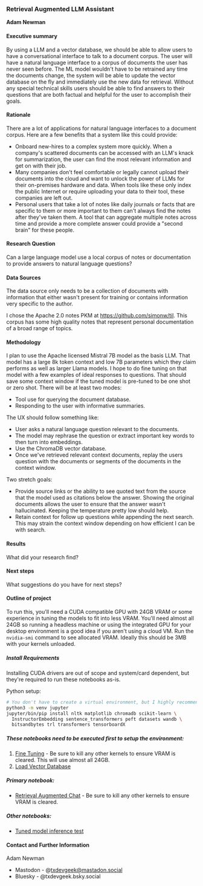 ### Retrieval Augmented LLM Assistant

**Adam Newman**

#### Executive summary

By using a LLM and a vector database, we should be able to allow users to have a conversational interface to talk to a document corpus. The user will have a natural language interface to a corpus of documents the user has never seen before. The ML model wouldn't have to be retrained any time the documents change, the system will be able to update the vector database on the fly and immediately use the new data for retrieval. Without any special technical skills users should be able to find answers to their questions that are both factual and helpful for the user to accomplish their goals.

#### Rationale

There are a lot of applications for natural language interfaces to a document corpus. Here are a few benefits that a system like this could provide:

* Onboard new-hires to a complex system more quickly. When a company's scattered documents can be accessed with an LLM's knack for summarization, the user can find the most relevant information and get on with their job.
* Many companies don't feel comfortable or legally cannot upload their documents into the cloud and want to unlock the power of LLMs for their on-premises hardware and data. When tools like these only index the public Internet or require uploading your data to their tool, these companies are left out.
* Personal users that take a lot of notes like daily journals or facts that are specific to them or more important to them can't always find the notes after they've taken them. A tool that can aggregate multiple notes across time and provide a more complete answer could provide a "second brain" for these people.

#### Research Question
Can a large language model use a local corpus of notes or documentation to provide answers to natural language questions?

#### Data Sources

The data source only needs to be a collection of documents with information that either wasn't present for training or contains information very specific to the author.

I chose the Apache 2.0 notes PKM at https://github.com/simonw/til. This corpus has some high quality notes that represent personal documentation of a broad range of topics.

#### Methodology
I plan to use the Apache licensed Mistral 7B model as the basis LLM. That model has a large 8k token context and low 7B parameters which they claim performs as well as larger Llama models. I hope to do fine tuning on that model with a few examples of ideal responses to questions. That should save some context window if the tuned model is pre-tuned to be one shot or zero shot. There will be at least two modes:

* Tool use for querying the document database.
* Responding to the user with informative summaries.

The UX should follow something like:

* User asks a natural language question relevant to the documents.
* The model may rephrase the question or extract important key words to then turn into embeddings.
* Use the ChromaDB vector database.
* Once we've retrieved relevant context documents, replay the users question with the documents or segments of the documents in the context window.

Two stretch goals:

* Provide source links or the ability to see quoted text from the source that the model used as citations below the answer. Showing the original documents allows the user to ensure that the answer wasn't hallucinated. Keeping the temperature pretty low should help.
* Retain context for follow up questions while appending the next search. This may strain the context window depending on how efficient I can be with search.

#### Results
What did your research find?

#### Next steps
What suggestions do you have for next steps?

#### Outline of project

To run this, you'll need a CUDA compatible GPU with 24GB VRAM or some experience in tuning the models to fit into less VRAM. You'll need almost all 24GB so running a headless machine or using the integrated GPU for your desktop environment is a good idea if you aren't using a cloud VM.
Run the `nvidia-smi` command to see allocated VRAM. Ideally this should be 3MB with your kernels unloaded.

##### Install Requirements

Installing CUDA drivers are out of scope and system/card dependent, but they're required to run these notebooks as-is.

Python setup:
```bash
# You don't have to create a virtual environment, but I highly recommend it to prevent polluting your global setup.
python3 -m venv jupyter
jupyter/bin/pip install nltk matplotlib chromadb scikit-learn \
  InstructorEmbedding sentence_transformers peft datasets wandb \
  bitsandbytes trl transformers tensorboardX
```

##### These notebooks need to be executed first to setup the environment:

1. [Fine Tuning](fine_tune.ipynb) - Be sure to kill any other kernels to ensure VRAM is cleared. This will use almost all 24GB.
1. [Load Vector Database](load_vector_database.ipynb)

##### Primary notebook:

* [Retrieval Augmented Chat](retrieval_augmented_chat.ipynb) - Be sure to kill any other kernels to ensure VRAM is cleared.

##### Other notebooks:

* [Tuned model inference test](tuned_model_inference.ipynb)

#### Contact and Further Information

Adam Newman
* Mastodon - @txdevgeek@mastadon.social
* Bluesky - @txdevgeek.bsky.social